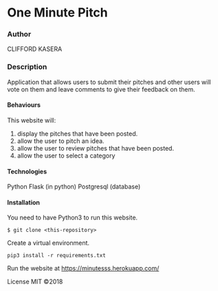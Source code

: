 # One Minute Pitch

### Author
CLIFFORD KASERA

### Description
Application that allows users to submit their pitches and other users will vote on them and leave comments to give their feedback on them.

#### Behaviours
This website will:
1. display the pitches that have been posted.
2. allow the user to pitch an idea.
3. allow the user to review pitches that have been posted.
4. allow the user to select a category

#### Technologies
Python
Flask (in python)
Postgresql (database)

#### Installation
You need to have Python3 to run this website.

 `$ git clone <this-repository>`
 
 Create a virtual environment.
 
 `pip3 install -r requirements.txt`

Run the website at https://minutesss.herokuapp.com/



License
MIT ©2018
